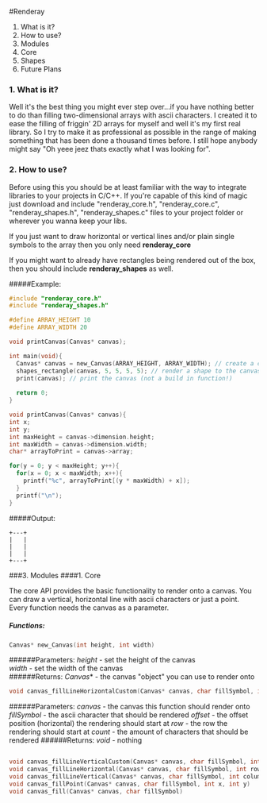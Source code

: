 #Renderay

1. What is it?
2. How to use?
3. Modules
  1. Core
  2. Shapes
4. Future Plans


### 1. What is it?
Well it's the best thing you might ever step over...if you have nothing better to do than filling two-dimensional arrays with ascii characters. I created it to ease the filling of friggin' 2D arrays for myself and well it's my first real library. So I try to make it as professional as possible in the range of making something that has been done a thousand times before. I still hope anybody might say "Oh yeee jeez thats exactly what I was looking for".

### 2. How to use?
Before using this you should be at least familiar with the way to integrate libraries to your projects in C/C++. If you're capable of this kind of magic just download and include "renderay_core.h", "renderay_core.c", "renderay_shapes.h", "renderay_shapes.c" files to your project folder or wherever you wanna keep your libs.

If you just want to draw horizontal or vertical lines and/or plain single symbols to the array then you only need **renderay_core**

If you might want to already have rectangles being rendered out of the box, then you should include **renderay_shapes** as well.

#####Example:

```C
#include "renderay_core.h"
#include "renderay_shapes.h"

#define ARRAY_HEIGHT 10
#define ARRAY_WIDTH 20

void printCanvas(Canvas* canvas);

int main(void){
  Canvas* canvas = new_Canvas(ARRAY_HEIGHT, ARRAY_WIDTH); // create a canvas to render to
  shapes_rectangle(canvas, 5, 5, 5, 5); // render a shape to the canvas (see Submodules/Shapes for the API)
  print(canvas); // print the canvas (not a build in function!)
  
  return 0;
}

void printCanvas(Canvas* canvas){
int x;
int y;
int maxHeight = canvas->dimension.height;
int maxWidth = canvas->dimension.width;
char* arrayToPrint = canvas->array;

for(y = 0; y < maxHeight; y++){
  for(x = 0; x < maxWidth; x++){
    printf("%c", arrayToPrint[(y * maxWidth) + x]);  
  }
  printf("\n");
}
```


#####Output:
```
+---+                                   
|   |                                   
|   |                                   
|   |                                   
+---+ 
```

###3. Modules
####1. Core

The core API provides the basic functionality to render onto a canvas. You can draw a vertical, horizontal line with ascii characters or just a point. Every function needs the canvas as a parameter.
##### Functions:
```C
Canvas* new_Canvas(int height, int width)
```
######Parameters:
*height* - set the height of the canvas  
*width* - set the width of the canvas  
######Returns:
*Canvas** - the canvas "object" you can use to render onto  

```C
void canvas_fillLineHorizontalCustom(Canvas* canvas, char fillSymbol, int offset, int row, int count)
```
######Parameters:
*canvas* - the canvas this function should render onto
*fillSymbol* - the ascii character that should be rendered
*offset* - the offset position (horizontal) the rendering should start at
*row* - the row the rendering should start at
*count* - the amount of characters that should be rendered
######Returns:
*void* - nothing



```C

void canvas_fillLineVerticalCustom(Canvas* canvas, char fillSymbol, int offset, int column, int count)
void canvas_fillLineHorizontal(Canvas* canvas, char fillSymbol, int row)
void canvas_fillLineVertical(Canvas* canvas, char fillSymbol, int column)
void canvas_fillPoint(Canvas* canvas, char fillSymbol, int x, int y)
void canvas_fill(Canvas* canvas, char fillSymbol)
```
